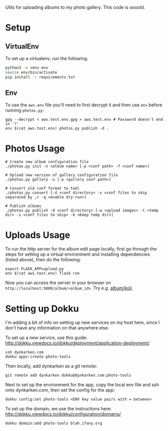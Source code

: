 Utils for uploading albums to my photo gallery. This code is oooold.

# Setup

## VirtualEnv

To set up a virtualenv, run the following.

```sh
python3 -m venv env
source env/bin/activate
pip install -r requirements.txt
```

## Env

To use the `aws.env` file you'll need to first decrypt it and then use `env` before running `photos.py`:

```
gpg --decrypt < aws.test.env.gpg > aws.test.env # Password doesn't end in '?'
env $(cat aws.test.env) photos.py publish -d .
```


# Photos Usage


```
# Create new album configuration file
./photos.py init -n <album name> [-p <conf path> -f <conf name>]

# Upload new version of gallery configuration file
./photos.py gallery -u [-p <gallery conf path>] 

# Convert old conf format to toml
./photos.py convert [-d <conf directory> -s <conf files to skip separated by ,> -q <enable dry-run>] 

# Publish albums
./photos.py publish -d <conf directory> [-w <upload images> -t <temp dir> -s <conf files to skip> -k <Keep temp dir>]
```

# Uploads Usage

To run the http server for the album edit page locally, first go through the steps for setting up a virtual environment and installing dependencies (listed above), then do the following:

```
export FLASK_APP=upload.py
env $(cat aws.test.env) flask run
```

Now you can access the server in your browser on `http://localhost:5000/album/<album_id>`. Try e.g. [album/koli](http://localhost:5000/album/koli).

# Setting up Dokku

I'm adding a bit of info on setting up new services on my host here, since I don't have any information on that anywhere else.

To set up a new service, use this guide: http://dokku.viewdocs.io/dokku/deployment/application-deployment/

```
ssh dynkarken.com
dokku apps:create photo-tools
```

Then locally, add dynkarken as a git remote:

```
git remote add dynkarken dokku@dynkarken.com:photo-tools
```

Next to set up the environment for the app, copy the local env file and ssh onto dynkarken.com, then set the config for the app:

```
dokku config:set photo-tools <ENV key value pairs with = between>
```

To set up the domain, we use the instructions here: http://dokku.viewdocs.io/dokku/configuration/domains/

```
dokku domain:add photo-tools blah.ifany.org
```



